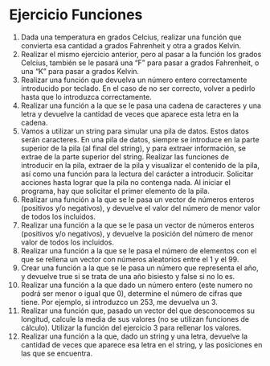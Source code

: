 # Ejercicio Funciones
1. Dada una temperatura en grados Celcius, realizar una función que convierta esa cantidad a grados Fahrenheit y otra a grados Kelvin.
2. Realizar el mismo ejercicio anterior, pero al pasar a la función los grados Celcius, también se le pasará una “F” para pasar a grados Fahrenheit, o una “K” para pasar a grados Kelvin.
3. Realizar una función que devuelva un número entero correctamente introducido por teclado. En el caso de no ser correcto, volver a pedirlo hasta que lo introduzca correctamente.
4. Realizar una función a la que se le pasa una cadena de caracteres y una letra y devuelve la cantidad de veces que aparece esta letra en la cadena.
5. Vamos a utilizar un string para simular una pila de datos. Estos datos serán caracteres. En una pila de datos, siempre se introduce en la parte superior de la pila (al final del string), y para extraer información, se extrae de la parte superior del string.
Realizar las funciones de introducir en la pila, extraer de la pila y visualizar el contenido de la pila, así como una función para la lectura del carácter a introducir. Solicitar acciones hasta lograr que la pila no contenga nada. Al iniciar el programa, hay que solicitar el primer elemento de la pila.
6.	Realizar una función a la que se le pasa un vector de números enteros (positivos y/o negativos), y devuelve el valor del número de menor valor de todos los incluidos.
7.	Realizar una función a la que se le pasa un vector de números enteros (positivos y/o negativos), y devuelve la posición del número de menor valor de todos los incluidos.
8.	Realizar una función a la que se le pasa el número de elementos con el que se rellena un vector con números aleatorios entre el 1 y el 99.
9.	Crear una función a la que se le pasa un número que representa el año, y devuelve true si se trata de una año bisiesto y false si no lo es.
10.	Realizar una función a la que dado un número entero (este numero no podrá ser menor o igual que 0),  determine el número de cifras que tiene. Por ejemplo, si introduzco un 253, me devuelva un 3.
11.	Realizar una función que, pasado un vector del que desconocemos su longitud, calcule la media de sus valores (no se utilizan funciones de cálculo). Utilizar la función del ejercicio 3 para rellenar los valores.
12. Realizar una función a la que, dado un string y una letra, devuelve la cantidad de veces que aparece esa letra en el string, y las posiciones en las que se encuentra.